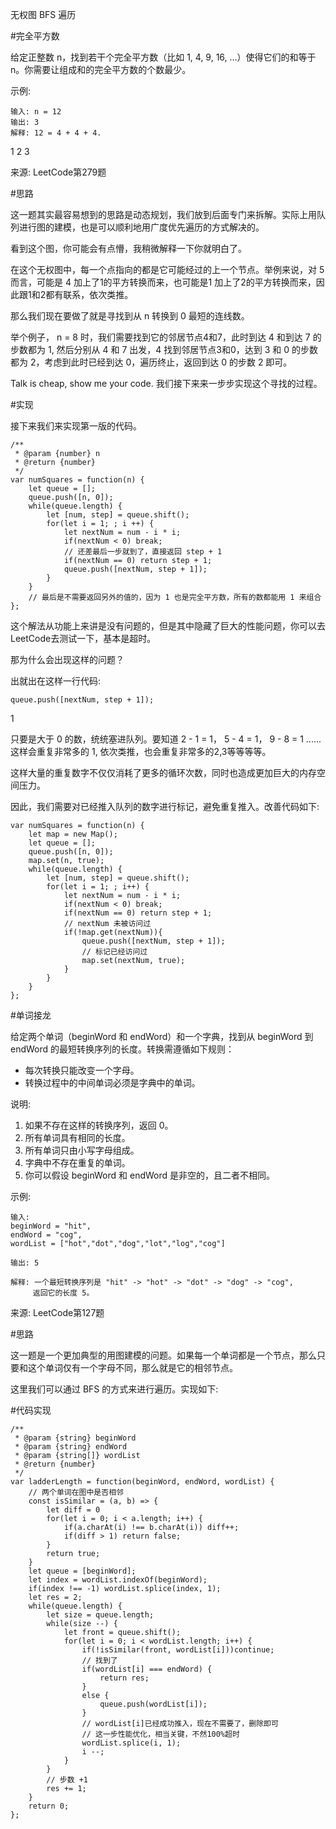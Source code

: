 

无权图 BFS 遍历

#完全平方数

给定正整数 n，找到若干个完全平方数（比如 1, 4, 9, 16, ...）使得它们的和等于 n。你需要让组成和的完全平方数的个数最少。

示例:

    输入: n = 12
    输出: 3 
    解释: 12 = 4 + 4 + 4.

1
2
3

来源: LeetCode第279题

#思路

这一题其实最容易想到的思路是动态规划，我们放到后面专门来拆解。实际上用队列进行图的建模，也是可以顺利地用广度优先遍历的方式解决的。



看到这个图，你可能会有点懵，我稍微解释一下你就明白了。

在这个无权图中，每一个点指向的都是它可能经过的上一个节点。举例来说，对 5 而言，可能是 4 加上了1的平方转换而来，也可能是1 加上了2的平方转换而来，因此跟1和2都有联系，依次类推。

那么我们现在要做了就是寻找到从 n 转换到 0 最短的连线数。

举个例子， n = 8 时，我们需要找到它的邻居节点4和7，此时到达 4 和到达 7 的步数都为 1, 然后分别从 4 和 7 出发，4 找到邻居节点3和0，达到 3 和 0 的步数都为 2，考虑到此时已经到达 0，遍历终止，返回到达 0 的步数 2 即可。

Talk is cheap, show me your code. 我们接下来来一步步实现这个寻找的过程。

#实现

接下来我们来实现第一版的代码。

    /**
     * @param {number} n
     * @return {number}
     */
    var numSquares = function(n) {
        let queue = [];
        queue.push([n, 0]);
        while(queue.length) {
            let [num, step] = queue.shift();
            for(let i = 1; ; i ++) {
                let nextNum = num - i * i;
                if(nextNum < 0) break;
                // 还差最后一步就到了，直接返回 step + 1
                if(nextNum == 0) return step + 1;
                queue.push([nextNum, step + 1]);
            }
        }
        // 最后是不需要返回另外的值的，因为 1 也是完全平方数，所有的数都能用 1 来组合
    };

这个解法从功能上来讲是没有问题的，但是其中隐藏了巨大的性能问题，你可以去LeetCode去测试一下，基本是超时。

那为什么会出现这样的问题？

出就出在这样一行代码:

    queue.push([nextNum, step + 1]);

1

只要是大于 0 的数，统统塞进队列。要知道 2 - 1 = 1， 5 - 4 = 1， 9 - 8 = 1 ......这样会重复非常多的 1, 依次类推，也会重复非常多的2,3等等等等。

这样大量的重复数字不仅仅消耗了更多的循环次数，同时也造成更加巨大的内存空间压力。

因此，我们需要对已经推入队列的数字进行标记，避免重复推入。改善代码如下:

    var numSquares = function(n) {
        let map = new Map();
        let queue = [];
        queue.push([n, 0]);
        map.set(n, true);
        while(queue.length) {
            let [num, step] = queue.shift();
            for(let i = 1; ; i++) {
                let nextNum = num - i * i;
                if(nextNum < 0) break;
                if(nextNum == 0) return step + 1;
                // nextNum 未被访问过
                if(!map.get(nextNum)){
                    queue.push([nextNum, step + 1]);
                    // 标记已经访问过
                    map.set(nextNum, true);
                }
            }
        }
    };

#单词接龙

给定两个单词（beginWord 和 endWord）和一个字典，找到从 beginWord 到 endWord 的最短转换序列的长度。转换需遵循如下规则：

- 每次转换只能改变一个字母。
- 转换过程中的中间单词必须是字典中的单词。

说明:

1. 如果不存在这样的转换序列，返回 0。
2. 所有单词具有相同的长度。
3. 所有单词只由小写字母组成。
4. 字典中不存在重复的单词。
5. 你可以假设 beginWord 和 endWord 是非空的，且二者不相同。

示例:

    输入:
    beginWord = "hit",
    endWord = "cog",
    wordList = ["hot","dot","dog","lot","log","cog"]
    
    输出: 5
    
    解释: 一个最短转换序列是 "hit" -> "hot" -> "dot" -> "dog" -> "cog",
         返回它的长度 5。

来源: LeetCode第127题

#思路

这一题是一个更加典型的用图建模的问题。如果每一个单词都是一个节点，那么只要和这个单词仅有一个字母不同，那么就是它的相邻节点。

这里我们可以通过 BFS 的方式来进行遍历。实现如下:

#代码实现

    /**
     * @param {string} beginWord
     * @param {string} endWord
     * @param {string[]} wordList
     * @return {number}
     */
    var ladderLength = function(beginWord, endWord, wordList) {
        // 两个单词在图中是否相邻
        const isSimilar = (a, b) => {
            let diff = 0
            for(let i = 0; i < a.length; i++) {
                if(a.charAt(i) !== b.charAt(i)) diff++;
                if(diff > 1) return false; 
            }
            return true;
        }
        let queue = [beginWord];
        let index = wordList.indexOf(beginWord);
        if(index !== -1) wordList.splice(index, 1);
        let res = 2;
        while(queue.length) {
            let size = queue.length;
            while(size --) {
                let front = queue.shift();
                for(let i = 0; i < wordList.length; i++) {
                    if(!isSimilar(front, wordList[i]))continue;
                    // 找到了
                    if(wordList[i] === endWord) {
                        return res;
                    }
                    else {
                        queue.push(wordList[i]);
                    }
                    // wordList[i]已经成功推入，现在不需要了，删除即可
                    // 这一步性能优化，相当关键，不然100%超时
                    wordList.splice(i, 1);
                    i --;
                }
            }
            // 步数 +1
            res += 1;
        }
        return 0;
    };


